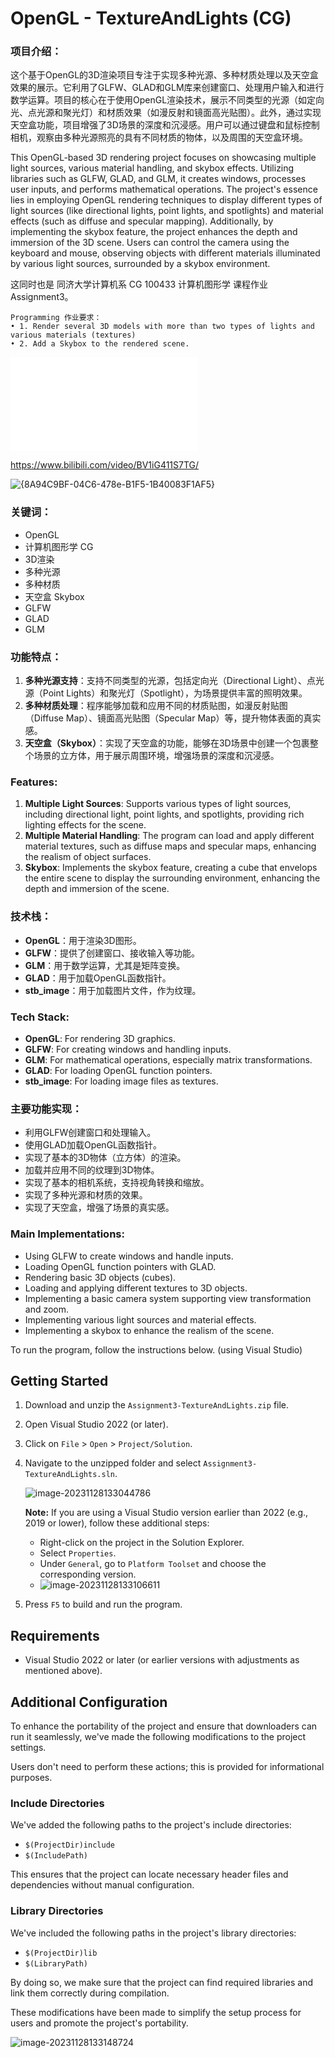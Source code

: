 # OpenGL - TextureAndLights (CG)

### 项目介绍：

这个基于OpenGL的3D渲染项目专注于实现多种光源、多种材质处理以及天空盒效果的展示。它利用了GLFW、GLAD和GLM库来创建窗口、处理用户输入和进行数学运算。项目的核心在于使用OpenGL渲染技术，展示不同类型的光源（如定向光、点光源和聚光灯）和材质效果（如漫反射和镜面高光贴图）。此外，通过实现天空盒功能，项目增强了3D场景的深度和沉浸感。用户可以通过键盘和鼠标控制相机，观察由多种光源照亮的具有不同材质的物体，以及周围的天空盒环境。

This OpenGL-based 3D rendering project focuses on showcasing multiple light sources, various material handling, and skybox effects. Utilizing libraries such as GLFW, GLAD, and GLM, it creates windows, processes user inputs, and performs mathematical operations. The project's essence lies in employing OpenGL rendering techniques to display different types of light sources (like directional lights, point lights, and spotlights) and material effects (such as diffuse and specular mapping). Additionally, by implementing the skybox feature, the project enhances the depth and immersion of the 3D scene. Users can control the camera using the keyboard and mouse, observing objects with different materials illuminated by various light sources, surrounded by a skybox environment.

这同时也是 同济大学计算机系 CG 100433 计算机图形学 课程作业 Assignment3。

```
Programming 作业要求：
• 1. Render several 3D models with more than two types of lights and various materials (textures)
• 2. Add a Skybox to the rendered scene.
```

<iframe src="//player.bilibili.com/player.html?aid=408921621&bvid=BV1iG411S7TG&cid=1346776345&p=1" scrolling="no" border="0" frameborder="no" framespacing="0" allowfullscreen="true"> </iframe>

https://www.bilibili.com/video/BV1iG411S7TG/

![{8A94C9BF-04C6-478e-B1F5-1B40083F1AF5}](https://cdn.jsdelivr.net/gh/Zhu-Shatong/cloudimg/img/{8A94C9BF-04C6-478e-B1F5-1B40083F1AF5}.png)

### 关键词：

- OpenGL
- 计算机图形学 CG
- 3D渲染
- 多种光源
- 多种材质
- 天空盒 Skybox
- GLFW
- GLAD
- GLM



### 功能特点：

1. **多种光源支持**：支持不同类型的光源，包括定向光（Directional Light）、点光源（Point Lights）和聚光灯（Spotlight），为场景提供丰富的照明效果。
2. **多种材质处理**：程序能够加载和应用不同的材质贴图，如漫反射贴图（Diffuse Map）、镜面高光贴图（Specular Map）等，提升物体表面的真实感。
3. **天空盒（Skybox）**：实现了天空盒的功能，能够在3D场景中创建一个包裹整个场景的立方体，用于展示周围环境，增强场景的深度和沉浸感。

### Features:

1. **Multiple Light Sources**: Supports various types of light sources, including directional light, point lights, and spotlights, providing rich lighting effects for the scene.
2. **Multiple Material Handling**: The program can load and apply different material textures, such as diffuse maps and specular maps, enhancing the realism of object surfaces.
3. **Skybox**: Implements the skybox feature, creating a cube that envelops the entire scene to display the surrounding environment, enhancing the depth and immersion of the scene.

### 技术栈：

- **OpenGL**：用于渲染3D图形。
- **GLFW**：提供了创建窗口、接收输入等功能。
- **GLM**：用于数学运算，尤其是矩阵变换。
- **GLAD**：用于加载OpenGL函数指针。
- **stb_image**：用于加载图片文件，作为纹理。

### Tech Stack:

- **OpenGL**: For rendering 3D graphics.
- **GLFW**: For creating windows and handling inputs.
- **GLM**: For mathematical operations, especially matrix transformations.
- **GLAD**: For loading OpenGL function pointers.
- **stb_image**: For loading image files as textures.

### 主要功能实现：

- 利用GLFW创建窗口和处理输入。
- 使用GLAD加载OpenGL函数指针。
- 实现了基本的3D物体（立方体）的渲染。
- 加载并应用不同的纹理到3D物体。
- 实现了基本的相机系统，支持视角转换和缩放。
- 实现了多种光源和材质的效果。
- 实现了天空盒，增强了场景的真实感。

### Main Implementations:

- Using GLFW to create windows and handle inputs.
- Loading OpenGL function pointers with GLAD.
- Rendering basic 3D objects (cubes).
- Loading and applying different textures to 3D objects.
- Implementing a basic camera system supporting view transformation and zoom.
- Implementing various light sources and material effects.
- Implementing a skybox to enhance the realism of the scene.



To run the program, follow the instructions below.  (using Visual Studio)

## Getting Started

1. Download and unzip the `Assignment3-TextureAndLights.zip` file.

2. Open Visual Studio 2022 (or later).

3. Click on `File` > `Open` > `Project/Solution`.

4. Navigate to the unzipped folder and select `Assignment3-TextureAndLights.sln`. 

   ![image-20231128133044786](https://cdn.jsdelivr.net/gh/Zhu-Shatong/cloudimg/img/image-20231128133044786.png)

   **Note:** If you are using a Visual Studio version earlier than 2022 (e.g., 2019 or lower), follow these additional steps:

   - Right-click on the project in the Solution Explorer.
   - Select `Properties`.
   - Under `General`, go to `Platform Toolset` and choose the corresponding version.
   - ![image-20231128133106611](https://cdn.jsdelivr.net/gh/Zhu-Shatong/cloudimg/img/image-20231128133106611.png)

5. Press `F5` to build and run the program.




## Requirements

- Visual Studio 2022 or later (or earlier versions with adjustments as mentioned above).

  

## Additional Configuration

To enhance the portability of the project and ensure that downloaders can run it seamlessly, we've made the following modifications to the project settings. 

Users don't need to perform these actions; this is provided for informational purposes.

### Include Directories

We've added the following paths to the project's include directories:

- `$(ProjectDir)include`
- `$(IncludePath)`

This ensures that the project can locate necessary header files and dependencies without manual configuration.

### Library Directories

We've included the following paths in the project's library directories:

- `$(ProjectDir)lib`
- `$(LibraryPath)`

By doing so, we make sure that the project can find required libraries and link them correctly during compilation.

These modifications have been made to simplify the setup process for users and promote the project's portability.

![image-20231128133148724](https://cdn.jsdelivr.net/gh/Zhu-Shatong/cloudimg/img/image-20231128133148724.png)
